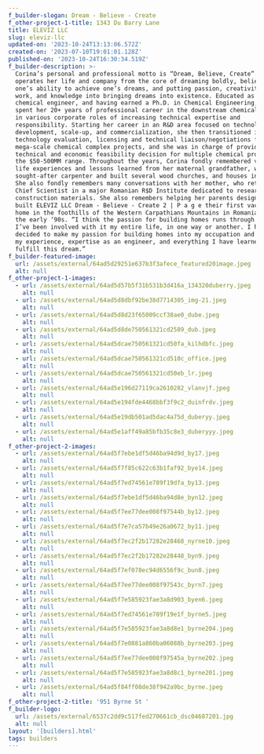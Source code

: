 ```yaml
---
f_builder-slogan: Dream - Believe - Create
f_other-project-1-title: 1343 Du Barry Lane
title: ELEVIZ LLC
slug: eleviz-llc
updated-on: '2023-10-24T13:13:06.572Z'
created-on: '2023-07-10T19:01:01.128Z'
published-on: '2023-10-24T16:30:34.519Z'
f_builder-description: >-
  Corina’s personal and professional motto is “Dream, Believe, Create”. She
  operates her life and company from the core of dreaming boldly, believing in
  one’s ability to achieve one’s dreams, and putting passion, creativity, hard
  work, and knowledge into bringing dreams into existence. Educated as a
  chemical engineer, and having earned a Ph.D. in Chemical Engineering, Corina
  spent her 20+ years of professional career in the downstream chemical industry
  in various corporate roles of increasing technical expertise and
  responsibility. Starting her career in an R&D area focused on technology
  development, scale-up, and commercialization, she then transitioned into
  technology evaluation, licensing and technical liaison/negotiations for
  mega-scale chemical complex projects, and she was in charge of providing the
  technical and economic feasibility decision for multiple chemical processes in
  the $50-500MM range. Throughout the years, Corina fondly remembered various
  life experiences and lessons learned from her maternal grandfather, who was a
  sought-after carpenter and built several wood churches, and houses in Romania.
  She also fondly remembers many conversations with her mother, who retired as a
  Chief Scientist in a major Romanian R$D Institute dedicated to researching new
  construction materials. She also remembers helping her parents design and
  built ELEVIZ LLC Dream - Believe - Create 2 | P a g e their first vacation
  home in the foothills of the Western Carpathians Mountains in Romania, back in
  the early ‘90s. “I think the passion for building homes runs through my veins,
  I’ve been involved with it my entire life, in one way or another. I have now
  decided to make my passion for building homes into my occupation and utilize
  my experience, expertise as an engineer, and everything I have learned to
  fulfill this dream.” 
f_builder-featured-image:
  url: /assets/external/64ad5d29251e637b3f3afece_featured20image.jpeg
  alt: null
f_other-project-1-images:
  - url: /assets/external/64ad5d57b5f31b531b3d416a_134320duberry.jpeg
    alt: null
  - url: /assets/external/64ad5d8dbf92be38d7714305_img-21.jpeg
    alt: null
  - url: /assets/external/64ad5d8d23f65009ccf38ae0_dube.jpeg
    alt: null
  - url: /assets/external/64ad5d8de750561321cd2589_dub.jpeg
    alt: null
  - url: /assets/external/64ad5dcae750561321cd50fa_kilhdbfc.jpeg
    alt: null
  - url: /assets/external/64ad5dcae750561321cd510c_office.jpeg
    alt: null
  - url: /assets/external/64ad5dcae750561321cd50eb_lr.jpeg
    alt: null
  - url: /assets/external/64ad5e196d27119ca2610282_vlanvjf.jpeg
    alt: null
  - url: /assets/external/64ad5e194fde4468bbf3f9c2_duinfrdv.jpeg
    alt: null
  - url: /assets/external/64ad5e19db501ad5dac4a75d_duberyy.jpeg
    alt: null
  - url: /assets/external/64ad5e1aff49a85bfb35c8e3_duberyyy.jpeg
    alt: null
f_other-project-2-images:
  - url: /assets/external/64ad5f7ebe1df5d46ba94d9d_by17.jpeg
    alt: null
  - url: /assets/external/64ad5f7f85c622c63b1faf92_bye14.jpeg
    alt: null
  - url: /assets/external/64ad5f7ed74561e789f19dfa_by13.jpeg
    alt: null
  - url: /assets/external/64ad5f7ebe1df5d46ba94d8e_byn12.jpeg
    alt: null
  - url: /assets/external/64ad5f7ee77dee008f97544b_by12.jpeg
    alt: null
  - url: /assets/external/64ad5f7e7ca57b49e26a0672_by11.jpeg
    alt: null
  - url: /assets/external/64ad5f7ec2f2b17282e28468_nyrne10.jpeg
    alt: null
  - url: /assets/external/64ad5f7ec2f2b17282e28448_byn9.jpeg
    alt: null
  - url: /assets/external/64ad5f7ef078ec94d6556f9c_bun8.jpeg
    alt: null
  - url: /assets/external/64ad5f7ee77dee008f97543c_byrn7.jpeg
    alt: null
  - url: /assets/external/64ad5f7e585923fae3a8d903_byen6.jpeg
    alt: null
  - url: /assets/external/64ad5f7ed74561e789f19e1f_byrne5.jpeg
    alt: null
  - url: /assets/external/64ad5f7e585923fae3a8d8e1_byrne204.jpeg
    alt: null
  - url: /assets/external/64ad5f7e0881a860ba06088b_byrne203.jpeg
    alt: null
  - url: /assets/external/64ad5f7ee77dee008f97545a_byrne202.jpeg
    alt: null
  - url: /assets/external/64ad5f7e585923fae3a8d8c1_byrne201.jpeg
    alt: null
  - url: /assets/external/64ad5f84ff08de38f942a9bc_byrne.jpeg
    alt: null
f_other-project-2-title: '951 Byrne St '
f_builder-logo:
  url: /assets/external/6537c2dd9c517fed270661cb_dsc04687201.jpg
  alt: null
layout: '[builders].html'
tags: builders
---
```




